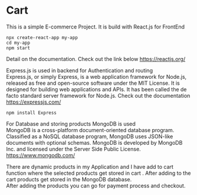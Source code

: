 # Cart

This is a simple E-commerce Project. 
It  is build with React.js for FrontEnd

```You can install npm package on your terminal
npx create-react-app my-app
cd my-app
npm start
```
Detail on the documentation. Check out the link below
https://reactjs.org/

Express.js is used in backend for Authentication and routing <br/>
Express.js, or simply Express, is a web application framework for Node.js, released as free and open-source software under the MIT License. It is designed for building web applications and APIs. It has been called the de facto standard server framework for Node.js.
Check out the documentation 
https://expressjs.com/
```
npm install Express
```

For Database and storing products MongoDB is used <br/> 
MongoDB is a cross-platform document-oriented database program. Classified as a NoSQL database program, MongoDB uses JSON-like documents with optional schemas. MongoDB is developed by MongoDB Inc. and licensed under the Server Side Public License.
https://www.mongodb.com/

There are dynamic  products in my Application  and I have add to cart function where the selected products get stored in cart . After adding to the cart products get stored in the MongoDB database. <br />
After adding the products you can go for payment process and checkout. 
